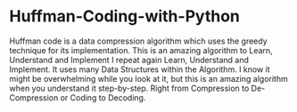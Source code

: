 # Huffman-Coding-with-Python
Huffman code is a data compression algorithm which uses the greedy technique for its implementation. This is an amazing algorithm to Learn, Understand and Implement I repeat again Learn, Understand and Implement. It uses many Data Structures within the Algorithm. I know it might be overwhelming while you look at it, but this is an amazing algorithm when you understand it step-by-step. Right from Compression to De-Compression or Coding to Decoding. 
